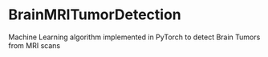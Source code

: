 # BrainMRITumorDetection
Machine Learning algorithm implemented in PyTorch to detect Brain Tumors from MRI scans
